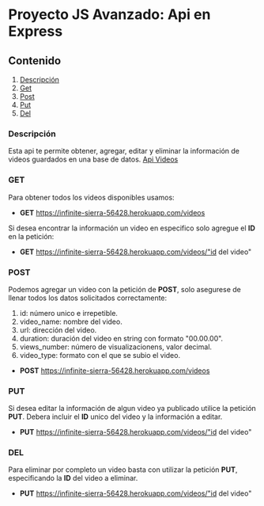 # Proyecto JS Avanzado: Api en Express

## Contenido
1. [Descripción](#descripción)
2. [Get](#get)
3. [Post](#post)
4. [Put](#put)
5. [Del](#del)

### Descripción 
Esta api te permite obtener, agregar, editar y eliminar la información de videos guardados en una base de datos.
[Api Videos](https://infinite-sierra-56428.herokuapp.com/)

### GET
Para obtener todos los videos disponibles usamos:
- **GET** https://infinite-sierra-56428.herokuapp.com/videos

Si desea encontrar la información un video en especifico solo agregue el **ID** en la petición:
- **GET** https://infinite-sierra-56428.herokuapp.com/videos/"id del video"

### POST
Podemos agregar un video con la petición de **POST**, solo asegurese de llenar todos los datos solicitados correctamente:
1. id: número unico e irrepetible.
2. video_name: nombre del video.
3. url: dirección del video.
4. duration: duración del video en string con formato "00.00.00".
5. views_number: número de visualizacionens, valor decimal.
6. video_type: formato con el que se subio el video.
- **POST** https://infinite-sierra-56428.herokuapp.com/videos

### PUT
Si desea editar la información de algun video ya publicado utilice la petición **PUT**. Debera incluir el **ID** unico del video y la información a editar.
- **PUT** https://infinite-sierra-56428.herokuapp.com/videos/"id del video"

### DEL
Para eliminar por completo un video basta con utilizar la petición **PUT**, especificando la **ID** del video a eliminar.
- **PUT** https://infinite-sierra-56428.herokuapp.com/videos/"id del video"